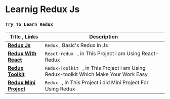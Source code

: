 # Learnig Redux Js 
### `Try To Learn Redux`

| Title  , Links                             | Description                                                                            |
| ------------------------------------------ | -------------------------------------------------------------------------------------- |
| [__Redux Js__](/Redux%20JS/)               | `Redux` , Basic's Redux in Js                                                          |
| [__Redux With React__](/React-Redux/)      | `React-redux ` , in This Project i am Using React-Redux                                |
| [__Redux Toolkit__](/Redux-Toolkit/)       | `Redux-Toolkit ` , in This  Project i am Using Redux-toolkit Which Make Your Work Easy |
| [__Redux Mini Project__](/Redux-Toolkit/) | `Redux ` , in This  Project i did Mini Project For Using Redux                         |

